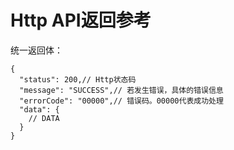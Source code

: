 # Http API返回参考

统一返回体：
```json5
{
  "status": 200,// Http状态码
  "message": "SUCCESS",// 若发生错误，具体的错误信息
  "errorCode": "00000",// 错误码。00000代表成功处理
  "data": {
    // DATA
  }
}
```

